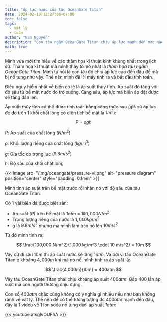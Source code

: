 ```yaml
---
title: "Áp lực nước của tàu OceanGate Titan"
date: 2024-02-19T12:27:06+07:00
toc: false
tags:
  - vật lý
  - toán
author: "Nam Nguyễn"
description: "Con tàu ngầm OceanGate Titan chịu áp lực mạnh đến mức nào?"
math: true
---
```


Mình vừa mới tìm hiểu về các thảm họa kĩ thuật kinh khủng nhất trong lịch sử. Thảm họa kĩ thuật mà mình thấy tò mò nhất là *thảm họa tàu ngầm OceanGate Titan*. Mình tự hỏi là con tàu đó chịu áp lực cao đến đâu để mà bị nổ tung như vậy. Thế nên mình đã lôi máy tính ra và bắt đầu tính toán.

Điều nguy hiểm nhất về biển có lẽ là áp suất thủy tĩnh. Áp suất đó tăng với độ sâu từ bề mặt nước đo trở xuống. Càng sâu, áp lực mà biển áp đặt được sẽ tăng dần lên.

Áp suất thủy tĩnh có thể được tính toán bằng công thức sau (giả sử áp lực đc đo trên 1 khối chất lỏng có diện tích bề mặt là *$1m^2$*):

$$
P = \rho g h
$$

*$P$*: Áp suất của chất lỏng ($N/m^2$)

*$\rho$*: Khối lượng riêng của chất lỏng ($kg/m^3$)

*$g$*: Gia tốc do trọng lực ($9.8 m/s^2$)

*$h$*: Độ sâu của khối chất lỏng

{{< image src="/img/oceangate/pressure-vi.png" alt="pressure diagram" position="center" style="padding: 0.1rem" >}}

Mình tính áp suất trên bề mặt trước rồi nhân nó với độ sâu của tàu OceanGate Titan.

Có 1 vài biến đã được biết sẵn:
- Áp suất (*$P$*) trên bề mặt là $1atm$ = $100,000 N/m^2$
- Trọng lượng riêng của nước là $1,000 kg/m^3$
- *$g$* là $9.8 m/s^2$ nhưng mà mình làm tròn nó lên $10 m/s^2$

Từ đó mình tính ra:

$$
\frac{100,000 N/m^2}{1,000 kg/m^3 \cdot 10 m/s^2} = 10m
$$

Vậy cứ đi sâu $10m$ thì áp suất nước sẽ tăng $1atm$. Và bởi vì tàu OceanGate Titan ở khoảng $4,000m$ khi mà nó nổ, mình tính ra áp suất là:

$$
\frac{4,000m}{10m} = 400atm
$$

Vậy tàu OceanGate Titan phải chịu khoảng áp suất $400atm$. Gấp 400 lần áp suất mà con người thường chịu đựng.

Con số $400atm$ chắc cũng không có ý nghĩa gì nhiều nếu như bạn không rành về vật lý. Thế nên để có thể tưởng tượng đc $400atm$ mạnh đến đâu, đây là 1 video về 1 lon soda nổ tung dưới áp suất *$1atm$*:

{{< youtube atsgIvOUFhA >}}
